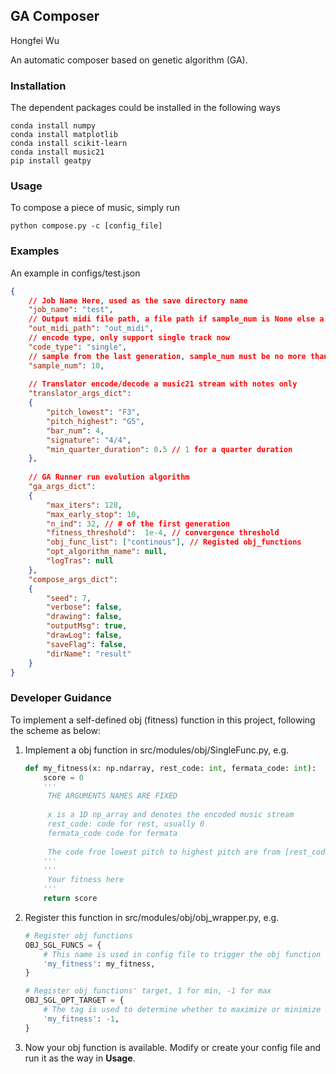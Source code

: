 ## GA Composer

Hongfei Wu

An automatic composer  based on genetic algorithm (GA).

### Installation

The dependent packages could be installed in the following ways

```shell
conda install numpy
conda install matplotlib
conda install scikit-learn
conda install music21
pip install geatpy
```

### Usage

To compose a piece of music, simply run

```shell
python compose.py -c [config_file]
```

### Examples

An example in configs/test.json

```json
{   
    // Job Name Here, used as the save directory name
    "job_name": "test",
    // Output midi file path, a file path if sample_num is None else a directory path
    "out_midi_path": "out_midi",
    // encode type, only support single track now
    "code_type": "single",
    // sample from the last generation, sample_num must be no more than n_ind
    "sample_num": 10,
    
    // Translator encode/decode a music21 stream with notes only
    "translator_args_dict": 
    {
        "pitch_lowest": "F3", 
        "pitch_highest": "G5", 
        "bar_num": 4, 
        "signature": "4/4", 
        "min_quarter_duration": 0.5 // 1 for a quarter duration
    },
    
    // GA Runner run evolution algorithm
    "ga_args_dict":
    {
        "max_iters": 128,
        "max_early_stop": 10,
        "n_ind": 32, // # of the first generation
        "fitness_threshold":  1e-4, // convergence threshold
        "obj_func_list": ["continous"], // Registed obj_functions
        "opt_algorithm_name": null,
        "logTras": null
    },
    "compose_args_dict":
    {
        "seed": 7, 
        "verbose": false, 
        "drawing": false,
        "outputMsg": true,
        "drawLog": false,
        "saveFlag": false, 
        "dirName": "result"
    }
}
```

### Developer Guidance

To implement a self-defined obj (fitness) function in this project, following the scheme as below:

1. Implement a obj function in src/modules/obj/SingleFunc.py, e.g.

   ```python
   def my_fitness(x: np.ndarray, rest_code: int, fermata_code: int):
       score = 0
       '''
        THE ARGUMENTS NAMES ARE FIXED
        
        x is a 1D np_array and denotes the encoded music stream
        rest_code: code for rest, usually 0
        fermata_code code for fermata
        
        The code froe lowest pitch to highest pitch are from [rest_code+1, fermata_code-1]
       '''
       '''
        Your fitness here
       '''
       return score
   ```

   

2. Register this function in src/modules/obj/obj_wrapper.py, e.g.

   ```python
   # Register obj functions
   OBJ_SGL_FUNCS = {
       # This name is used in config file to trigger the obj function
       'my_fitness': my_fitness,
   }
   
   # Register obj functions' target, 1 for min, -1 for max
   OBJ_SGL_OPT_TARGET = {
       # The tag is used to determine whether to maximize or minimize the function
       'my_fitness': -1,
   }
   
   ```

   

3. Now your obj function is available. Modify or create your config file and run it as the way in **Usage**.

